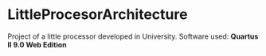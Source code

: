# LittleProcesorArchitecture
Project of a little processor developed in University.
Software used: **Quartus II 9.0 Web Edition**
